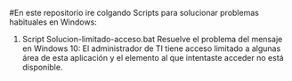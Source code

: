 #En este repositorio ire colgando Scripts para solucionar problemas habituales en Windows:

1. Script Solucion-limitado-acceso.bat
   Resuelve el problema del mensaje en Windows 10:
   El administrador de TI tiene acceso limitado a algunas área de esta aplicación y el elemento al que intentaste acceder no está disponible.
